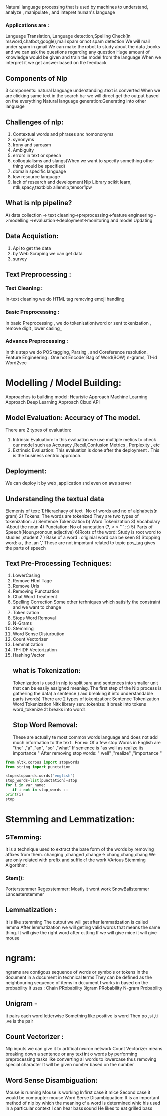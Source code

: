 Natural language processing that is used by machines to understand, analyze , manipulate , and intepret human's language 

### Applications are :
Language Translation, Language detection,Spelling Check(in msword,chatbot,google),mail spam or not spam detection
We will mail under spam in gmail
We can  make the robot to study about the data ,books and we can ask the questions regarding any question
Huge amount of knowledge would be given and train the model from the language When we interpret it we get answer based on the feedback
## Components of Nlp
3 components:
natural language understanding :text is converted When we are clicking same text in the search bar we will direct get the output based on the everything
Natural language generation:Generating into other language
## Challenges of nlp:
1) Contextual words and phrases and homononyms
2) synonyms
3) Irony and sarcasm
4) Ambiguity
5) errors in text or speech
6) colloquialisms and slangs(When we want to specify something other thing would be specified)
7) domain specific language
8) low resource language
9) lack of research and development
   Nlp Library
   scikit learn, ntlk,spacy,textblob allennlp,tensorflpw
##   What is nlp pipeline?
   A) data collection -> text cleaning->preprocessing->feature engineering ->modelling ->evaluation->deployment->monitoring  and model Updating
   ##  Data Acquistion:
1)    Api to get the data
 2)  by   Web Scraping we can get data
3) survey
## Text Preprocessing :
### Text Cleaning : 
In-text cleaning we do HTML tag removing emoji handling 
### Basic Preprocessing :
In basic Preprocessing , we do tokenization(word or sent tokenization , remove digit ,lower casing_
### Advance Preprocessing : 
In this step we do POS tagging, Parsing , and Coreference resolution.
Feature Engineering :
One hot Encoder
Bag of Word(BOW)
n-grams, 
Tf-id
Word2vec
 # Modelling / Model Building:
 Approaches to building model:
 Heuristic Approach
 Machine Learning Approach
 Deep Learning Approach 
 Cloud API
 ## Model Evaluation: Accuracy of The model.
 There are 2 types of evaluation:
 1) Intrinsic Evaluation: In this evaluation we use multiple metics to check our model such as Accuracy ,Recall,Confusion Metrics , Perplexity , etc
 2) Extrinsic Evaluation: This evaluation is done after the deployment . This is the business centric approach.
## Deployment:
We can deploy it by web ,application and even on aws server
## Understanding the textual data
Elements of text:
1)Hierachacy of text : No of words and no of alphabets(n gram)
2) Tokens: The words are tokenized 
They are two types of tokenization:
a) Sentence Tokenization
b) Word Tokenization
3) Vocabulary :About the noun
4) Punctation: No of punctation (?,.< > " '; :) 
5) Parts of Speech(Noun,pronoun,adjective)
6)Roots of the word: Study is root word to studies ,student
7 ) Base of a word : originial word can be seen
8) Stopping word: a , the ,an ',' These are not important related to topic
pos_tag gives the parts of speech
## Text Pre-Processing Techniques:
1) LowerCasing
2) Remove Html Tage
3) Remove Urls
4) Removing Punctuation
5) Chat Word Treatment
6) Spelling Correction
   Some other techniques which satisify the constraint and we want to change
1) Tokenization
2) Stops Word Removal
3) N-Grams
4) Stemming
5) Word Sense Disturbution
6) Count Vectorizer
7) Lemmatization
8) TF-IIDF Vectorization
9) Hashing Vector
     ## what is Tokenization:
   Tokenization is used in nlp to split para and sentences into smaller unit that can be easily assigned meaning.
   The first step of the Nlp process is gathering the data( a sentence ) and breaking it into understandable parts (words)
   There are 2 types of tokenization:
   Sentence Tokenization
   Word Tokenization
   Nltk library
   sent_tokenize: It break into tokens
   word_tokenize :It breaks into words
   ## Stop Word Removal:
   These are actually te most common words language and does not add much information to the text .
   For ex: Of a few stop Words in English are "the" ,"a" ,"an", "so" ,"what"
   If sentence is "as well as realize its importance " After removing stop words: " well" ,"realize" ,"importance "
``` python
from nltk.corpus import stopwords
from string import punctation

stop=stopwords.words("english")
stop_words=list(punctation)+stop
for i in var_name:
   if i not in stop_words ::
print(i)
stop
```
   # Stemming and Lemmatization:
  ##  STemming:
  It is a technique used to extract the base form of the words by removing affixes from them.
   changing ,changed ,change-> chang,chang,chang We are only  related with prefix and suffix of the work
   VArious Stemming Algorithm:
   ### Stem():
   Porterstemmer 
   Regexstemmer: Mostly it wont work
   SnowBallstemmer
   Lancasterstemmer
   ## Lemmatization :
   It is like stemming The output we will get after lemmatization is called lemma
   After lemmatization we will getting valid words that means the same thing.
   It will give the right word after cutting
   If we will give mice it will give mouse
   # ngram:
   ngrams  are contigous sequence of words or symbols or tokens in the document in a document in technical terms
   They can be defined as the neighbouring sequence of items in document 
   I works in based on the probability
   It uses :
   Chain PRobability
   Bigram PRobability
   N-gram Probability
   ## Unigram -
   It pairs each word letterwise
   Something like positive is word 
   Then po ,si ,ti ,ve is the pair
  ## Count Vectorizer :
  Nlp inputs we can give it to artifical neuron network
  Count Vectorizer means breaking down a sentence or any text int o words by performing preprocessing tasks  like converting all words to lowercase thus
  removing special character
  It will be given number based on the number
  ## Word Sense Disambiguation:
  Mouse is running
  Mouse is working 
  In first case it mice 
  Second case it would be compupter mouse
  Word Sense Disambiguation: It is an important method of nlp by which the meaning of a word is determined whic his used in a particular context
  I can hear bass sound
  He likes to eat grilled bass
  

